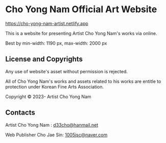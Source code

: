 # Cho Yong Nam Official Art Website

https://cho-yong-nam-artist.netlify.app



This is a website for presenting Artist Cho Yong Nam's works via online.

Best by min-width: 1190 px, max-width: 2000 px 







## License and Copyrights
 
Any use of website's asset without permission is rejected. 

All of Cho Yong Nam's works and assets related to his works are entitle to protection under Korean Fine Arts Association.

Copyright © 2023- Artist Cho Yong Nam

## Contacts

Artist Cho Yong Nam : d33cho@hanmail.net

Web Publisher Cho Jae Sin: 1005jsc@naver.com

